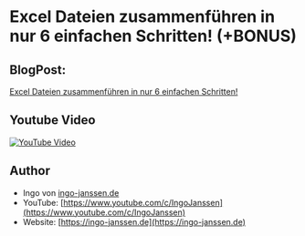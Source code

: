 # Excel Dateien zusammenführen in nur 6 einfachen Schritten! (+BONUS)
## BlogPost:
[Excel Dateien zusammenführen in nur 6 einfachen Schritten!](https://ingo-janssen.de/excel-dateien-zusammenfuehren-in-nur-6-einfachen-schritten-bonus/)
## Youtube Video
[![YouTube Video](https://img.youtube.com/vi/ce7NTxxDYEc/0.jpg)](https://youtu.be/ce7NTxxDYEc)

## Author
- Ingo von [ingo-janssen.de](https://ingo-janssen.de)
- YouTube: [https://www.youtube.com/c/IngoJanssen](https://www.youtube.com/c/IngoJanssen)
- Website: [https://ingo-janssen.de](https://ingo-janssen.de)